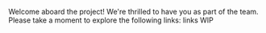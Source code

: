 Welcome aboard the project! We're thrilled to have you as part of the team. Please take a moment to explore the following links: links WIP
